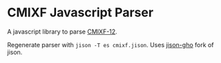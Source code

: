 # CMIXF Javascript Parser

A javascript library to parse [CMIXF-12](https://people.csail.mit.edu/jaffer/MIXF/CMIXF-12).

Regenerate parser with `jison -T es cmixf.jison`. Uses 
[jison-gho](https://www.npmjs.com/package/jison-gho) fork of jison.

